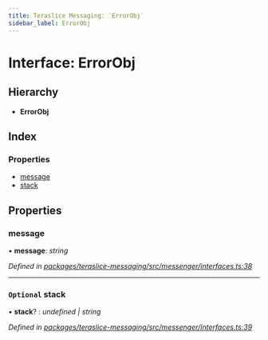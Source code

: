 ```yaml
---
title: Teraslice Messaging: `ErrorObj`
sidebar_label: ErrorObj
---
```


# Interface: ErrorObj

## Hierarchy

* **ErrorObj**

## Index

### Properties

* [message](errorobj.md#message)
* [stack](errorobj.md#optional-stack)

## Properties

###  message

• **message**: *string*

*Defined in [packages/teraslice-messaging/src/messenger/interfaces.ts:38](https://github.com/terascope/teraslice/blob/78714a985/packages/teraslice-messaging/src/messenger/interfaces.ts#L38)*

___

### `Optional` stack

• **stack**? : *undefined | string*

*Defined in [packages/teraslice-messaging/src/messenger/interfaces.ts:39](https://github.com/terascope/teraslice/blob/78714a985/packages/teraslice-messaging/src/messenger/interfaces.ts#L39)*

